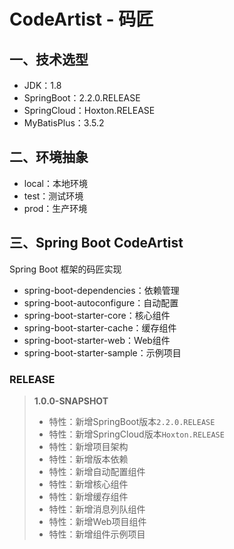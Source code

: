 # CodeArtist - 码匠

## 一、技术选型

- JDK：1.8
- SpringBoot：2.2.0.RELEASE
- SpringCloud：Hoxton.RELEASE
- MyBatisPlus：3.5.2

## 二、环境抽象

- local：本地环境
- test：测试环境
- prod：生产环境

## 三、Spring Boot CodeArtist

Spring Boot 框架的码匠实现

- spring-boot-dependencies：依赖管理
- spring-boot-autoconfigure：自动配置
- spring-boot-starter-core：核心组件
- spring-boot-starter-cache：缓存组件
- spring-boot-starter-web：Web组件
- spring-boot-starter-sample：示例项目

### RELEASE

> **1.0.0-SNAPSHOT**
> - 特性：新增SpringBoot版本`2.2.0.RELEASE`
> - 特性：新增SpringCloud版本`Hoxton.RELEASE`
> - 特性：新增项目架构
> - 特性：新增版本依赖
> - 特性：新增自动配置组件
> - 特性：新增核心组件
> - 特性：新增缓存组件
> - 特性：新增消息列队组件
> - 特性：新增Web项目组件
> - 特性：新增组件示例项目
